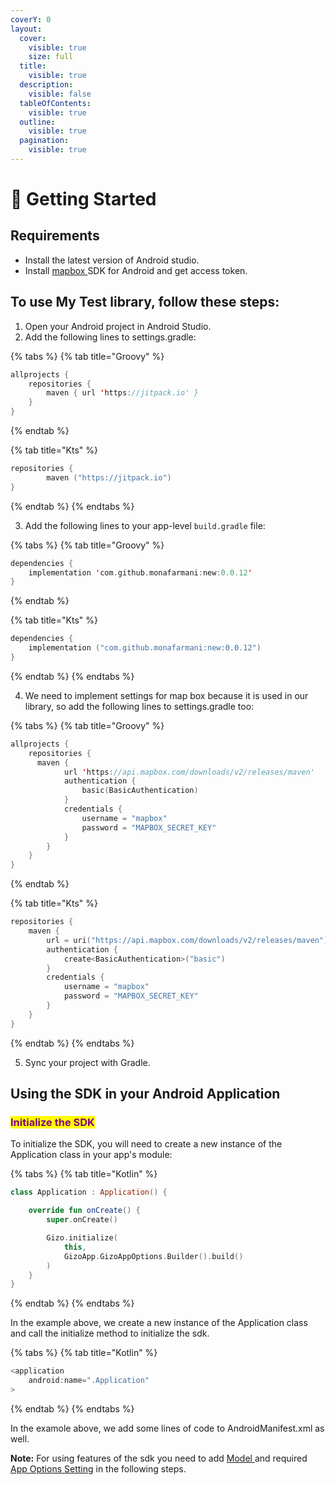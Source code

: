 ```yaml
---
coverY: 0
layout:
  cover:
    visible: true
    size: full
  title:
    visible: true
  description:
    visible: false
  tableOfContents:
    visible: true
  outline:
    visible: true
  pagination:
    visible: true
---
```


# 🚀 Getting Started

## Requirements

* Install the latest version of Android studio.
* Install [mapbox ](https://docs.mapbox.com/android/maps/guides/install/)SDK for Android and get access token.

## To use My Test library, follow these steps:

1. Open your Android project in Android Studio.
2. Add the following lines to settings.gradle:

{% tabs %}
{% tab title="Groovy" %}
```kotlin
allprojects {
	repositories {
		maven { url 'https://jitpack.io' }
	}
}	
```
{% endtab %}

{% tab title="Kts" %}
```kotlin
repositories {
        maven ("https://jitpack.io")
}
```
{% endtab %}
{% endtabs %}

3. Add the following lines to your app-level `build.gradle` file:

{% tabs %}
{% tab title="Groovy" %}
```kotlin
dependencies {
    implementation 'com.github.monafarmani:new:0.0.12'
}
```
{% endtab %}

{% tab title="Kts" %}
```kotlin
dependencies {
    implementation ("com.github.monafarmani:new:0.0.12")
}
```
{% endtab %}
{% endtabs %}

4. We need to implement settings for map box because it is used in our library, so add the following lines to settings.gradle too:

{% tabs %}
{% tab title="Groovy" %}
```kotlin
allprojects {
    repositories {
      maven {
            url 'https://api.mapbox.com/downloads/v2/releases/maven'
            authentication {
                basic(BasicAuthentication)
            }
            credentials {
                username = "mapbox"
                password = "MAPBOX_SECRET_KEY"
            }
        }
    }
}
```
{% endtab %}

{% tab title="Kts" %}
```kotlin
repositories {
    maven {
        url = uri("https://api.mapbox.com/downloads/v2/releases/maven")
        authentication {
            create<BasicAuthentication>("basic")
        }
        credentials {
            username = "mapbox"
            password = "MAPBOX_SECRET_KEY"
        }
    }
}
```
{% endtab %}
{% endtabs %}

5. Sync your project with Gradle.

## Using the SDK in your Android Application

### &#x20;<mark style="color:purple;">Initialize the SDK</mark>

To initialize the SDK, you will need to create a new instance of the Application class in your app's module:

{% tabs %}
{% tab title="Kotlin" %}
```kotlin
class Application : Application() {

    override fun onCreate() {
        super.onCreate()

        Gizo.initialize(
            this,
            GizoApp.GizoAppOptions.Builder().build()
        )
    }
}
```
{% endtab %}
{% endtabs %}

In the example above, we create a new instance of the Application class and call the initialize method to initialize the sdk.

{% tabs %}
{% tab title="Kotlin" %}
```kotlin
<application
    android:name=".Application"
>
```
{% endtab %}
{% endtabs %}

In the examole above, we add some lines of code to AndroidManifest.xml as well.

**Note:** For using features of the sdk you need to add [Model ](usage/app-options-setting/gizoanalysissettings.md)and required [App Options Setting](usage/app-options-setting/) in the following steps.


